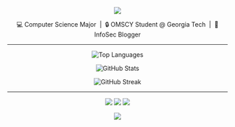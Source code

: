 <p align="center">
  <img src="https://capsule-render.vercel.app/api?type=waving&color=a8c0ff&height=200&section=header&text=Hi%20there%20👋%20I'm%20Jake!&fontSize=35&fontColor=3b4252&animation=fadeIn" />
</p>

<div align="center">
💻 Computer Science Major  &nbsp;|&nbsp;  🔒 OMSCY Student @ Georgia Tech  &nbsp;|&nbsp;  🧠 InfoSec Blogger
</div>


---

<p align="center">
  <img src="https://github-readme-stats.vercel.app/api/top-langs?username=j4ke-exe&show_icons=true&theme=nord&hide_border=false&locale=en&layout=compact" alt="Top Languages" />
</p>

<p align="center">
  <img src="https://github-readme-stats.vercel.app/api?username=j4ke-exe&show_icons=true&theme=nord&hide_border=false&locale=en" alt="GitHub Stats" />
</p>

<p align="center">
  <img src="https://github-readme-streak-stats-eight.vercel.app/?user=j4ke-exe&theme=nord&hide_border=false" alt="GitHub Streak" />
</p>

---

<p align="center">
  <a href="https://j4ke.io"><img src="https://img.shields.io/badge/Blog-j4ke.io-82aaff?style=for-the-badge" /></a>
  <a href="https://linkedin.com/in/j4ke"><img src="https://img.shields.io/badge/LinkedIn-j4ke-82aaff?style=for-the-badge" /></a>
  <a href="mailto:contact@j4ke.io"><img src="https://img.shields.io/badge/Email-contact@j4ke.io-82aaff?style=for-the-badge" /></a>
</p>

<p align="center">
  <img src="https://capsule-render.vercel.app/api?type=waving&color=a8c0ff&height=150&section=footer" />
</p>
